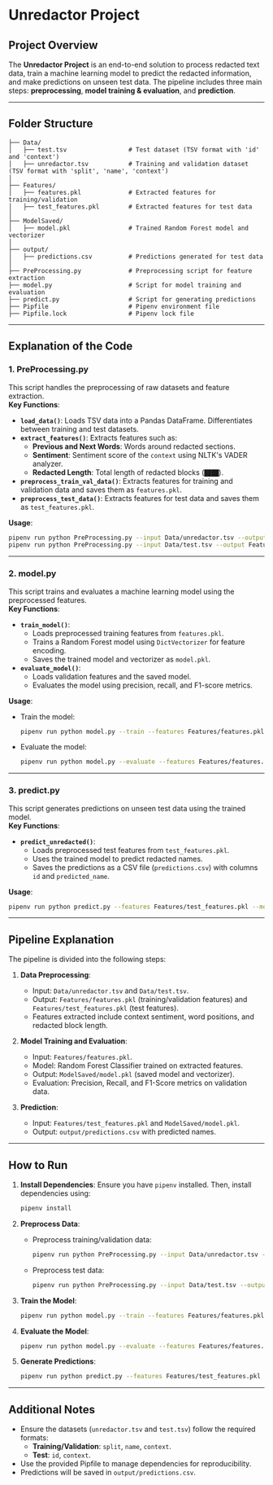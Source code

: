 # Unredactor Project

## Project Overview
The **Unredactor Project** is an end-to-end solution to process redacted text data, train a machine learning model to predict the redacted information, and make predictions on unseen test data. The pipeline includes three main steps: **preprocessing**, **model training & evaluation**, and **prediction**.

---

## Folder Structure
```
├── Data/
│   ├── test.tsv                 # Test dataset (TSV format with 'id' and 'context')
│   ├── unredactor.tsv           # Training and validation dataset (TSV format with 'split', 'name', 'context')
│
├── Features/
│   ├── features.pkl             # Extracted features for training/validation
│   ├── test_features.pkl        # Extracted features for test data
│
├── ModelSaved/
│   ├── model.pkl                # Trained Random Forest model and vectorizer
│
├── output/
│   ├── predictions.csv          # Predictions generated for test data
│
├── PreProcessing.py             # Preprocessing script for feature extraction
├── model.py                     # Script for model training and evaluation
├── predict.py                   # Script for generating predictions
├── Pipfile                      # Pipenv environment file
├── Pipfile.lock                 # Pipenv lock file
```

---

## Explanation of the Code

### 1. **PreProcessing.py**
This script handles the preprocessing of raw datasets and feature extraction.  
**Key Functions**:
- **`load_data()`**: Loads TSV data into a Pandas DataFrame. Differentiates between training and test datasets.
- **`extract_features()`**: Extracts features such as:
  - **Previous and Next Words**: Words around redacted sections.
  - **Sentiment**: Sentiment score of the `context` using NLTK's VADER analyzer.
  - **Redacted Length**: Total length of redacted blocks (`████`).
- **`preprocess_train_val_data()`**: Extracts features for training and validation data and saves them as `features.pkl`.
- **`preprocess_test_data()`**: Extracts features for test data and saves them as `test_features.pkl`.

**Usage**:
```bash
pipenv run python PreProcessing.py --input Data/unredactor.tsv --output Features/ --data_type train
pipenv run python PreProcessing.py --input Data/test.tsv --output Features/ --data_type test
```

---

### 2. **model.py**
This script trains and evaluates a machine learning model using the preprocessed features.  
**Key Functions**:
- **`train_model()`**:
  - Loads preprocessed training features from `features.pkl`.
  - Trains a Random Forest model using `DictVectorizer` for feature encoding.
  - Saves the trained model and vectorizer as `model.pkl`.
- **`evaluate_model()`**:
  - Loads validation features and the saved model.
  - Evaluates the model using precision, recall, and F1-score metrics.

**Usage**:
- Train the model:
  ```bash
  pipenv run python model.py --train --features Features/features.pkl --model ModelSaved
  ```
- Evaluate the model:
  ```bash
  pipenv run python model.py --evaluate --features Features/features.pkl --model ModelSaved/model.pkl
  ```

---

### 3. **predict.py**
This script generates predictions on unseen test data using the trained model.  
**Key Functions**:
- **`predict_unredacted()`**:
  - Loads preprocessed test features from `test_features.pkl`.
  - Uses the trained model to predict redacted names.
  - Saves the predictions as a CSV file (`predictions.csv`) with columns `id` and `predicted_name`.

**Usage**:
```bash
pipenv run python predict.py --features Features/test_features.pkl --model ModelSaved/model.pkl --output output/predictions.csv
```

---

## Pipeline Explanation
The pipeline is divided into the following steps:

1. **Data Preprocessing**:
   - Input: `Data/unredactor.tsv` and `Data/test.tsv`.
   - Output: `Features/features.pkl` (training/validation features) and `Features/test_features.pkl` (test features).
   - Features extracted include context sentiment, word positions, and redacted block length.

2. **Model Training and Evaluation**:
   - Input: `Features/features.pkl`.
   - Model: Random Forest Classifier trained on extracted features.
   - Output: `ModelSaved/model.pkl` (saved model and vectorizer).
   - Evaluation: Precision, Recall, and F1-Score metrics on validation data.

3. **Prediction**:
   - Input: `Features/test_features.pkl` and `ModelSaved/model.pkl`.
   - Output: `output/predictions.csv` with predicted names.

---

## How to Run

1. **Install Dependencies**:
   Ensure you have `pipenv` installed. Then, install dependencies using:
   ```bash
   pipenv install
   ```

2. **Preprocess Data**:
   - Preprocess training/validation data:
     ```bash
     pipenv run python PreProcessing.py --input Data/unredactor.tsv --output Features/ --data_type train
     ```
   - Preprocess test data:
     ```bash
     pipenv run python PreProcessing.py --input Data/test.tsv --output Features/ --data_type test
     ```

3. **Train the Model**:
   ```bash
   pipenv run python model.py --train --features Features/features.pkl --model ModelSaved
   ```

4. **Evaluate the Model**:
   ```bash
   pipenv run python model.py --evaluate --features Features/features.pkl --model ModelSaved/model.pkl
   ```

5. **Generate Predictions**:
   ```bash
   pipenv run python predict.py --features Features/test_features.pkl --model ModelSaved/model.pkl --output output/predictions.csv
   ```

---

## Additional Notes
- Ensure the datasets (`unredactor.tsv` and `test.tsv`) follow the required formats:
  - **Training/Validation**: `split`, `name`, `context`.
  - **Test**: `id`, `context`.
- Use the provided Pipfile to manage dependencies for reproducibility.
- Predictions will be saved in `output/predictions.csv`.
